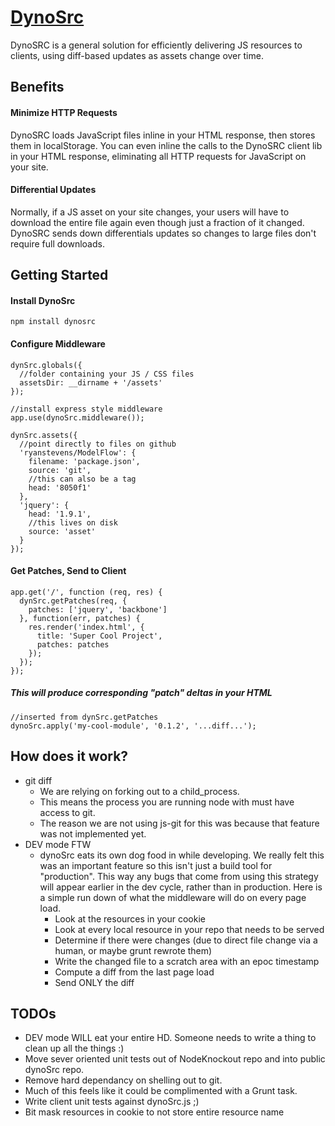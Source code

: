 # [DynoSrc](http://www.dinosrc.it)

DynoSRC is a general solution for efficiently delivering JS resources to clients, using diff-based updates as assets change over time.

## Benefits

#### Minimize HTTP Requests
DynoSRC loads JavaScript files inline in your HTML response, then stores them in localStorage. You can even inline the calls to the DynoSRC client lib in your HTML response, eliminating all HTTP requests for JavaScript on your site.

#### Differential Updates
Normally, if a JS asset on your site changes, your users will have to download the entire file again even though just a fraction of it changed. DynoSRC sends down differentials updates so changes to large files don't require full downloads.

## Getting Started

#### Install DynoSrc

    npm install dynosrc

#### Configure Middleware

    dynSrc.globals({
      //folder containing your JS / CSS files
      assetsDir: __dirname + '/assets'
    });

    //install express style middleware
    app.use(dynoSrc.middleware());

    dynSrc.assets({
      //point directly to files on github
      'ryanstevens/ModelFlow': {
        filename: 'package.json',
        source: 'git',
        //this can also be a tag
        head: '8050f1'
      },
      'jquery': {
        head: '1.9.1',
        //this lives on disk
        source: 'asset'
      }
    });

#### Get Patches, Send to Client

    app.get('/', function (req, res) {
      dynSrc.getPatches(req, {
        patches: ['jquery', 'backbone']
      }, function(err, patches) {
        res.render('index.html', {
          title: 'Super Cool Project',
          patches: patches
        });
      });
    });

##### This will produce corresponding "patch" deltas in your HTML

    //inserted from dynSrc.getPatches
    dynoSrc.apply('my-cool-module', '0.1.2', '...diff...');


## How does it work?

* git diff
  * We are relying on forking out to a child_process.
  * This means the process you are running node with must have access to git.
  * The reason we are not using js-git for this was because that feature was not implemented yet.
* DEV mode FTW
  * dynoSrc eats its own dog food in while developing.  We really felt this was an important feature so this isn't just a build tool for "production".  This way any bugs that come from using this strategy will appear earlier in the dev cycle, rather than in production.  Here is a simple run down of what the middleware will do on every page load.
    * Look at the resources in your cookie
    * Look at every local resource in your repo that needs to be served
    * Determine if there were changes (due to direct file change via a human, or maybe grunt rewrote them)
    * Write the changed file to a scratch area with an epoc timestamp
    * Compute a diff from the last page load
    * Send ONLY the diff

## TODOs

* DEV mode WILL eat your entire HD.  Someone needs to write a thing to clean up all the things :)
* Move sever oriented unit tests out of NodeKnockout repo and into public dynoSrc repo.
* Remove hard dependancy on shelling out to git. 
* Much of this feels like it could be complimented with a Grunt task.
* Write client unit tests against dynoSrc.js ;)
* Bit mask resources in cookie to not store entire resource name
